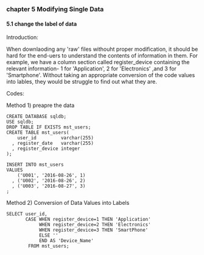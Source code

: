 ### chapter 5 Modifying Single Data

#### 5.1 change the label of data

Introduction:

When downlaoding any 'raw' files  withouht proper modification, it should be hard for the end-uers 
to understand the contents of information in them. For example, we have a column section called register_device containing the relevant
information- 1 for 'Application', 2 for 'Electronics' ,and 3 for 'Smartphone'. Without taking an appropriate conversion of 
the code values into lables, they would be struggle to find out what they are. 



Codes:

Method 1) preapre the data

```Mysql 
CREATE DATABASE sqldb;
USE sqldb;
DROP TABLE IF EXISTS mst_users;
CREATE TABLE mst_users(
    user_id         varchar(255)
  , register_date   varchar(255)
  , register_device integer
);

INSERT INTO mst_users
VALUES
    ('U001', '2016-08-26', 1)
  , ('U002', '2016-08-26', 2)
  , ('U003', '2016-08-27', 3)
;
```
Method 2) Conversion of Data Values into Labels 

```mysql
SELECT user_id,  
       CASE WHEN register_device=1 THEN 'Application'
            WHEN register_device=2 THEN 'Electronics'
            WHEN register_device=3 THEN 'SmartPhone'
            ELSE '' 
            END AS 'Device_Name'
		FROM mst_users;
```

